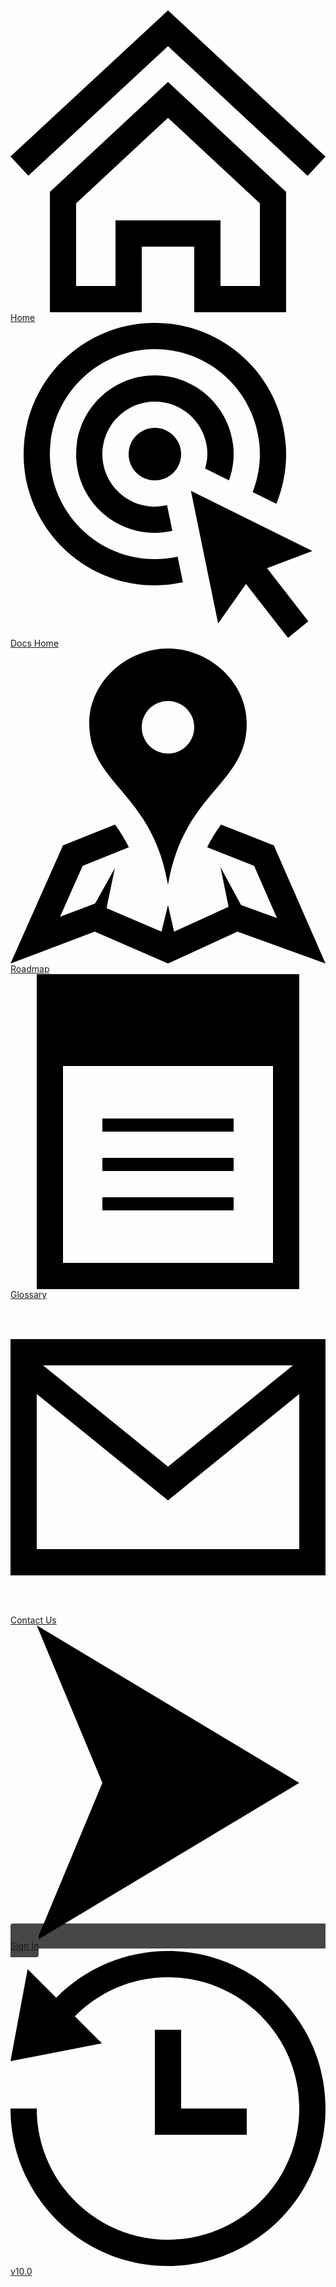 <div class="tdb-nav" id="id-nav">
    <span class="tdb-nav-span">
        <svg class="tdb-ico-nav tdb-ico-nav-f1" xmlns="http://www.w3.org/2000/svg" viewBox="0 0 24 24"><path d="M12 9.185l7 6.514v6.301h-3v-5h-8v5h-3v-6.301l7-6.514zm0-2.732l-9 8.375v9.172h7v-5h4v5h7v-9.172l-9-8.375zm12 5.695l-12-11.148-12 11.133 1.361 1.465 10.639-9.868 10.639 9.883 1.361-1.465z"/></svg>
        <a class="tdb-k tdb-k-h2" target="_blank" href="https://terminusdb.com/">Home</a>
    </span>
    <span class="tdb-nav-span">
        <svg class="tdb-ico-nav tdb-ico-nav-f1" xmlns="http://www.w3.org/2000/svg" viewBox="0 0 24 24"><path d="M13.747 12.795l9.253 4.58-3.453 1.32 3.145 4.039-1.547 1.266-3.204-4.104-2.121 3.009-2.073-10.11zm-.747-2.795c0-1.104-.895-2-2-2s-2 .896-2 2 .895 2 2 2 2-.896 2-2zm-2-6c-3.314 0-6 2.686-6 6s2.686 6 6 6c.458 0 .902-.056 1.331-.153l-.403-1.966c-.299.071-.607.119-.928.119-2.206 0-4-1.794-4-4s1.794-4 4-4 4 1.794 4 4c0 .384-.071.747-.173 1.099l1.824.902c.222-.626.349-1.298.349-2.001 0-3.314-2.686-6-6-6zm1.733 13.806c-.559.124-1.137.194-1.733.194-4.411 0-8-3.589-8-8s3.589-8 8-8 8 3.589 8 8c0 1.021-.199 1.994-.549 2.892l1.803.892c.478-1.168.746-2.444.746-3.784 0-5.523-4.477-10-10-10s-10 4.477-10 10 4.477 10 10 10c.733 0 1.446-.084 2.135-.234l-.402-1.96z"/></svg>
        <a class="tdb-k tdb-k-h2" href="#" onclick="tdb_hide(); window.open('#', '_parent')">Docs Home</a>
    </span>
    <span class="tdb-nav-span">
        <svg class="tdb-ico-nav tdb-ico-nav-f1" xmlns="http://www.w3.org/2000/svg" viewBox="0 0 24 24"><path d="M12 0c-3.148 0-6 2.553-6 5.702 0 4.682 4.783 5.177 6 12.298 1.217-7.121 6-7.616 6-12.298 0-3.149-2.851-5.702-6-5.702zm0 8c-1.105 0-2-.895-2-2s.895-2 2-2 2 .895 2 2-.895 2-2 2zm12 16l-6.707-2.427-5.293 2.427-5.581-2.427-6.419 2.427 4-9 3.96-1.584c.38.516.741 1.08 1.061 1.729l-3.523 1.41-1.725 3.88 2.672-1.01 1.506-2.687-.635 3.044 4.189 1.789.495-2.021.465 2.024 4.15-1.89-.618-3.033 1.572 2.896 2.732.989-1.739-3.978-3.581-1.415c.319-.65.681-1.215 1.062-1.731l4.021 1.588 3.936 9z"/></svg>
        <a class="tdb-k tdb-k-h2" target="_blank" href="https://github.com/orgs/terminusdb/projects/2">Roadmap</a>
    </span>
    <span class="tdb-nav-span">
        <svg class="tdb-ico-nav tdb-ico-nav-f1" xmlns="http://www.w3.org/2000/svg" viewBox="0 0 24 24"><path d="M2 0v24h20v-24h-20zm18 22h-16v-15h16v15zm-3-4h-10v-1h10v1zm0-3h-10v-1h10v1zm0-3h-10v-1h10v1z"/></svg>
        <a class="tdb-k tdb-k-h2" href="#/resources/glossary">Glossary</a>
    </span>
    <span class="tdb-nav-span">
        <svg class="tdb-ico-nav tdb-ico-nav-f1" xmlns="http://www.w3.org/2000/svg" viewBox="0 0 24 24"><path d="M0 3v18h24v-18h-24zm21.518 2l-9.518 7.713-9.518-7.713h19.036zm-19.518 14v-11.817l10 8.104 10-8.104v11.817h-20z"/></svg>
        <a class="tdb-k tdb-k-h2" target="_blank" href="https://terminusdb.com/contact/">Contact Us</a>
    </span>
    <span class="tdb-nav-span" style="padding-top:13px; padding-bottom: 10px; border-radius: 4px; background-color: rgb(70, 70, 70);">
        <svg class="tdb-ico-nav tdb-ico-nav-f2" xmlns="http://www.w3.org/2000/svg" viewBox="0 0 24 24"><path d="M22 12l-20 12 5-12-5-12z"/></svg>
        <a class="tdb-k tdb-k-h2" target="_blank" href="https://signup.terminusdb.com/login?state=hKFo2SBSRDBEZTBKSnRsNGQ5VmtpcU1tUkEtLWVNU21NMzlIZqFupWxvZ2luo3RpZNkgaG83c0VvamFrZVM3cGxBZ283WGozMEh4TG1EZ2ZGV1WjY2lk2SAzNjVQc0IwQW1VbUIyb2RTRndleldrWDMxQlp2NlBvSA&client=365PsB0AmUmB2odSFwezWkX31BZv6PoH&protocol=oauth2&redirect_uri=https%3A%2F%2Fdashboard.terminusdb.com%2F&audience=https%3A%2F%2Fterminuscloud%2Fusers&scope=openid%20profile%20email&response_type=code&response_mode=query&nonce=cmtfVDI0S256blJERjBEQi1HM3Y0R2NXR0dkR0wxb04zN1ltbEVqLmFIZg%3D%3D&code_challenge=uwlBrIfNTl1Dq-tRstEiRt0d7ECHDNTDJfyQP-1Yw3w&code_challenge_method=S256&auth0Client=eyJuYW1lIjoiYXV0aDAtc3BhLWpzIiwidmVyc2lvbiI6IjEuMTkuMiJ9">Sign In</a>
    </span>
    <span class="tdb-nav-span">
        <svg class="tdb-ico-nav tdb-ico-nav-f1" xmlns="http://www.w3.org/2000/svg" viewBox="0 0 24 24"><path d="M24 12c0 6.627-5.373 12-12 12s-12-5.373-12-12h2c0 5.514 4.486 10 10 10s10-4.486 10-10-4.486-10-10-10c-2.777 0-5.287 1.141-7.099 2.977l2.061 2.061-6.962 1.354 1.305-7.013 2.179 2.18c2.172-2.196 5.182-3.559 8.516-3.559 6.627 0 12 5.373 12 12zm-13-6v8h7v-2h-5v-6h-2z"/></svg>
        <a class="tdb-k tdb-k-h2" target="_parent" href="#/resources/release-notes">v10.0</a>
    </span>
</div>